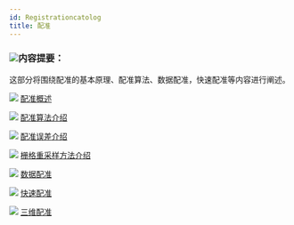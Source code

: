 ```yaml
---
id: Registrationcatolog
title: 配准  
---  
```

 ### ![](../../img/read.gif)内容提要：



 这部分将围绕配准的基本原理、配准算法、数据配准，快速配准等内容进行阐述。



 ![](../../img/smalltitle.png) [配准概述](Registration)



 ![](../../img/smalltitle.png) [配准算法介绍](RegistrationMode)



 ![](../../img/smalltitle.png) [配准误差介绍](RegistrationError)



 ![](../../img/smalltitle.png) [栅格重采样方法介绍](resamplemethod)



 ![](../../img/smalltitle.png) [数据配准](RegisteData)



 ![](../../img/smalltitle.png) [快速配准](BatchRegistration)



 ![](../../img/smalltitle.png) [三维配准](Transformation3D)




